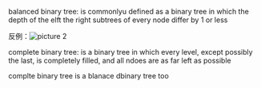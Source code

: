 balanced binary tree: is commonlyu defined as a binary tree in which the depth of the elft the right subtrees of every node differ by 1 or less

反例：![picture 2](https://i.loli.net/2021/09/05/CstXPM7Qpl9YoB1.png)  


complete binary tree: is a binary tree in which every level, except possibly the last, is completely filled, and all ndoes are as far left as possible


complte binary tree is a blanace dbinary tree too


